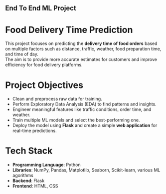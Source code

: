 ## End To End ML Project
# Food Delivery Time Prediction

This project focuses on predicting the **delivery time of food orders** based on multiple factors such as distance, traffic, weather, food preparation time, and time of day.  
The aim is to provide more accurate estimates for customers and improve efficiency for food delivery platforms.


# Project Objectives
- Clean and preprocess raw data for training.
- Perform Exploratory Data Analysis (EDA) to find patterns and insights.
- Engineer meaningful features like traffic conditions, order time, and weather.
- Train multiple ML models and select the best-performing one.
- Deploy the model using **Flask** and create a simple **web application** for real-time predictions.


# Tech Stack
- **Programming Language**: Python  
- **Libraries**: NumPy, Pandas, Matplotlib, Seaborn, Scikit-learn, various ML agorithms 
- **Backend**: Flask  
- **Frontend**: HTML, CSS  
